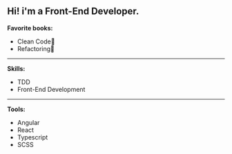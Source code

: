 <h2>Hi! i'm a Front-End Developer.</h2>
<div>
  <p><b>Favorite books:</b></p>
  <ul>
    <li>Clean Code&#129351;</li>
    <li>Refactoring&#129352;</li>
  </ul>
</div>
<hr/>
<div>
  <p><b>Skills:</b></p>
  <ul>
    <li>TDD</li>
    <li>Front-End Development</li>
  </ul>
</div>
<hr/>
<div>
  <p><b>Tools:</b></p>
  <ul>
    <li>Angular</li>
    <li>React</li>
    <li>Typescript</li>
    <li>SCSS</li>
  </ul>
</div>
